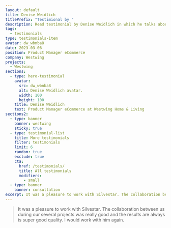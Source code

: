 ```yaml
---
layout: default
title: Denise Weidlich
titlePrefix: "Testimional by "
description: Read testimonial by Denise Weidlich in which he talks about his positive experience in working with Silvestar Bistrović.
tags:
  - testimonials
type: testimonials-item
avatar: dw_wbnba8
date: 2023-03-06
position: Product Manager eCommerce
company: Westwing
projects:
  - Westwing
sections:
  - type: hero-testimonial
    avatar:
      src: dw_wbnba8
      alt: Denise Weidlich avatar.
      width: 100
      height: 100
    title: Denise Weidlich
    text: Product Manager eCommerce at Westwing Home & Living
sections2:
  - type: banner
    banner: westwing
    sticky: true
  - type: testimonial-list
    title: More testimonials
    filter: testimonials
    limit: 6
    random: true
    exclude: true
    cta:
      href: /testimonials/
      title: All testimonials
      modifiers:
        - small
  - type: banner
    banner: consultation
excerpt: It was a pleasure to work with Silvestar. The collaboration between us during our...
---
```


> It was a pleasure to work with Silvestar. The collaboration between us during our several projects was really good and the results are always is super good quality. I would work with him again.
